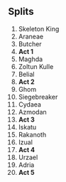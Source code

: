 ## Splits
1. Skeleton King
2. Araneae
3. Butcher
4. **Act 1**
5. Maghda
6. Zoltun Kulle
7. Belial
8. **Act 2**
9. Ghom
10. Siegebreaker
11. Cydaea
12. Azmodan
13. **Act 3**
14. Iskatu
15. Rakanoth
16. Izual
17. **Act 4**
18. Urzael
19. Adria
20. **Act 5**

